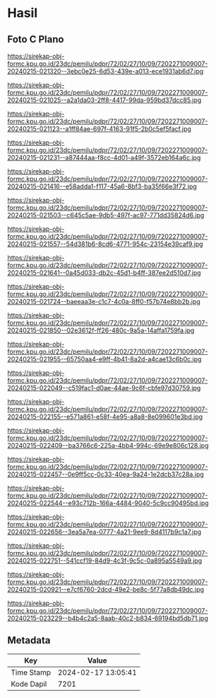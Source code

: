 # Hasil

## Foto C Plano

https://sirekap-obj-formc.kpu.go.id/23dc/pemilu/pdpr/72/02/27/10/09/7202271009007-20240215-021320--3ebc0e25-6d53-439e-a013-ece1931ab6d7.jpg

https://sirekap-obj-formc.kpu.go.id/23dc/pemilu/pdpr/72/02/27/10/09/7202271009007-20240215-021025--a2a1da03-2ff8-4417-99da-959bd37dcc85.jpg

https://sirekap-obj-formc.kpu.go.id/23dc/pemilu/pdpr/72/02/27/10/09/7202271009007-20240215-021123--a1ff84ae-697f-4163-91f5-2b0c5ef5facf.jpg

https://sirekap-obj-formc.kpu.go.id/23dc/pemilu/pdpr/72/02/27/10/09/7202271009007-20240215-021231--a87444aa-f8cc-4d01-a49f-3572eb164a6c.jpg

https://sirekap-obj-formc.kpu.go.id/23dc/pemilu/pdpr/72/02/27/10/09/7202271009007-20240215-021416--e58adda1-f117-45a6-8bf3-ba35f66e3f72.jpg

https://sirekap-obj-formc.kpu.go.id/23dc/pemilu/pdpr/72/02/27/10/09/7202271009007-20240215-021503--c645c5ae-9db5-497f-ac97-771dd35824d6.jpg

https://sirekap-obj-formc.kpu.go.id/23dc/pemilu/pdpr/72/02/27/10/09/7202271009007-20240215-021557--54d381b6-8cd6-4771-954c-23154e39caf9.jpg

https://sirekap-obj-formc.kpu.go.id/23dc/pemilu/pdpr/72/02/27/10/09/7202271009007-20240215-021641--0a45d033-db2c-45d1-b4ff-387ee2d510d7.jpg

https://sirekap-obj-formc.kpu.go.id/23dc/pemilu/pdpr/72/02/27/10/09/7202271009007-20240215-021724--baeeaa3e-c1c7-4c0a-8ff0-f57b74e8bb2b.jpg

https://sirekap-obj-formc.kpu.go.id/23dc/pemilu/pdpr/72/02/27/10/09/7202271009007-20240215-021850--02e3612f-ff26-480c-9a5a-14affa1759fa.jpg

https://sirekap-obj-formc.kpu.go.id/23dc/pemilu/pdpr/72/02/27/10/09/7202271009007-20240215-021955--65750aa4-e9ff-4b41-8a2d-a4cae13c6b0c.jpg

https://sirekap-obj-formc.kpu.go.id/23dc/pemilu/pdpr/72/02/27/10/09/7202271009007-20240215-022049--c519fac1-d0ae-44ae-9c6f-cbfe97d30759.jpg

https://sirekap-obj-formc.kpu.go.id/23dc/pemilu/pdpr/72/02/27/10/09/7202271009007-20240215-022155--e571a861-e58f-4e95-a8a8-8e099601e3bd.jpg

https://sirekap-obj-formc.kpu.go.id/23dc/pemilu/pdpr/72/02/27/10/09/7202271009007-20240215-022409--ba3766c6-225a-4bb4-994c-69e9e806c128.jpg

https://sirekap-obj-formc.kpu.go.id/23dc/pemilu/pdpr/72/02/27/10/09/7202271009007-20240215-022457--0e9ff5cc-0c33-40ea-9a24-1e2dcb37c28a.jpg

https://sirekap-obj-formc.kpu.go.id/23dc/pemilu/pdpr/72/02/27/10/09/7202271009007-20240215-022544--e93c712b-166a-4484-9040-5c9cc90495bd.jpg

https://sirekap-obj-formc.kpu.go.id/23dc/pemilu/pdpr/72/02/27/10/09/7202271009007-20240215-022656--3ea5a7ea-0777-4a21-9ee9-8d4117b9c1a7.jpg

https://sirekap-obj-formc.kpu.go.id/23dc/pemilu/pdpr/72/02/27/10/09/7202271009007-20240215-022751--541ccf19-84d9-4c3f-9c5c-0a895a5549a9.jpg

https://sirekap-obj-formc.kpu.go.id/23dc/pemilu/pdpr/72/02/27/10/09/7202271009007-20240215-020921--e7cf6760-2dcd-49e2-be8c-5f77a8db49dc.jpg

https://sirekap-obj-formc.kpu.go.id/23dc/pemilu/pdpr/72/02/27/10/09/7202271009007-20240215-023229--b4b4c2a5-8aab-40c2-b834-69194bd5db71.jpg


## Metadata

| Key        | Value               |
| ---------- | ------------------- |
| Time Stamp | 2024-02-17 13:05:41 |
| Kode Dapil | 7201                |



